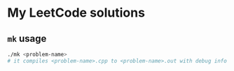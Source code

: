 # My LeetCode solutions

## `mk` usage

```bash
./mk <problem-name>
# it compiles <problem-name>.cpp to <problem-name>.out with debug info
```
